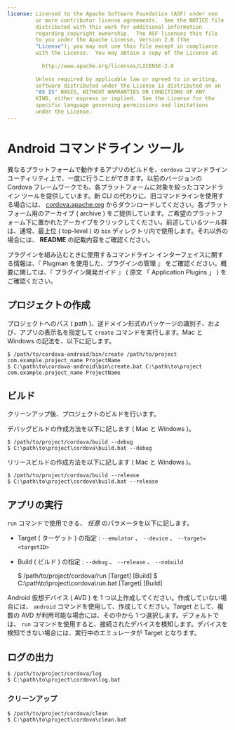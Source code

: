 ```yaml
---
license: Licensed to the Apache Software Foundation (ASF) under one
         or more contributor license agreements.  See the NOTICE file
         distributed with this work for additional information
         regarding copyright ownership.  The ASF licenses this file
         to you under the Apache License, Version 2.0 (the
         "License"); you may not use this file except in compliance
         with the License.  You may obtain a copy of the License at
         
           http://www.apache.org/licenses/LICENSE-2.0
         
         Unless required by applicable law or agreed to in writing,
         software distributed under the License is distributed on an
         "AS IS" BASIS, WITHOUT WARRANTIES OR CONDITIONS OF ANY
         KIND, either express or implied.  See the License for the
         specific language governing permissions and limitations
         under the License.
---
```


# Android コマンドライン ツール

異なるプラットフォームで動作するアプリのビルドを、`cordova` コマンドライン ユーティリティ上で、一度に行うことができます。以前のバージョンの Cordova フレームワークでも、各プラットフォームに対象を絞ったコマンドライン ツールを提供しています。新 CLI の代わりに、旧コマンドラインを使用する場合には、 [cordova.apache.org](http://cordova.apache.org) からダウンロードしてください。各プラットフォーム用のアーカイブ ( archive ) をご提供しています。ご希望のプラットフォーム下に置かれたアーカイブをクリックしてください。前述しているツール群は、通常、最上位 ( top-level ) の `bin` ディレクトリ内で使用します。それ以外の場合には、 __README__ の記載内容をご確認ください。

プラグインを組み込むときに使用するコマンドライン インターフェイスに関する情報は、『 Plugman を使用した、プラグインの管理 』 をご確認ください。概要に関しては、『 プラグイン開発ガイド 』 ( 原文 「 Application Plugins 」 ) をご確認ください。

## プロジェクトの作成

プロジェクトへのパス ( path )、逆ドメイン形式のパッケージの識別子、および、アプリの表示名を指定して `create` コマンドを実行します。Mac と Windows の記法を、以下に記します。

    $ /path/to/cordova-android/bin/create /path/to/project com.example.project_name ProjectName
    $ C:\path\to\cordova-android\bin\create.bat C:\path\to\project com.example.project_name ProjectName

## ビルド

クリーンアップ後、プロジェクトのビルドを行います。

デバッグビルドの作成方法を以下に記します ( Mac と Windows )。

    $ /path/to/project/cordova/build --debug
    $ C:\path\to\project\cordova\build.bat --debug

リリースビルドの作成方法を以下に記します ( Mac と Windows )。

    $ /path/to/project/cordova/build --release
    $ C:\path\to\project\cordova\build.bat --release

## アプリの実行

`run` コマンドで使用できる、 _任意_ のパラメータを以下に記します。

* Target ( ターゲット ) の指定 : `--emulator` 、 `--device` 、 `--target=<targetID>`　

* Build ( ビルド ) の指定 : `--debug` 、 `--release` 、 `--nobuild`

    $ /path/to/project/cordova/run [Target] [Build]
    $ C:\path\to\project\cordova\run.bat [Target] [Build]

Android 仮想デバイス ( AVD ) を 1 つ以上作成してください。作成していない場合には、 `android` コマンドを使用して、作成してください。Target として、複数の AVD が利用可能な場合には、その中から 1 つ選択します。デフォルトでは、 `run` コマンドを使用すると、接続されたデバイスを検知します。デバイスを検知できない場合には、実行中のエミュレータが Target となります。

## ログの出力

    $ /path/to/project/cordova/log
    $ C:\path\to\project\cordova\log.bat

### クリーンアップ

    $ /path/to/project/cordova/clean
    $ C:\path\to\project\cordova\clean.bat
